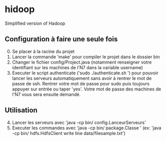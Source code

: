 # hidoop
Simplified version of Hadoop

Configuration à faire une seule fois
---------------------------------
0. Se placer à la racine du projet
1. Lancer la commande 'make' pour compiler le projet dans le dossier bin
2. Changer le fichier config/Project.java (notamment renseigner votre identifiant sur les machines de l'N7 dans la variable username)
3. Executer le script authenticate ('sudo ./authenticate.sh <userNameN7>') pour pouvoir lancer les serveurs automatiquement sans avoir à rentrer le mot de passe de ssh. Rentrer votre mot de passe pour sudo puis toujours appuyer sur entrée ou taper 'yes'. Votre mot de passe des machines de l'N7 vous sera ensuite demandé.



Utilisation
--------------------------------------------------------------
4. Lancer les serveurs avec 'java -cp bin/ config.LanceurServeurs'
5. Executer les commandes avec 'java -cp bin/ package.Classe <args>' (ex: 'java -cp bin/ hdfs.HdfsClient write line data/filesample.txt')